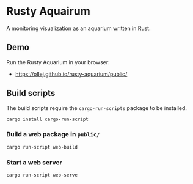 Rusty Aquairum
==============

A monitoring visualization as an aquarium written in Rust.

Demo
----

Run the Rusty Aquarium in your browser:

 * https://ollej.github.io/rusty-aquarium/public/

Build scripts
-------------

The build scripts require the `cargo-run-scripts` package to be installed.

```
cargo install cargo-run-script
```

### Build a web package in `public/`
```
cargo run-script web-build
```

### Start a web server
```
cargo run-script web-serve
```

